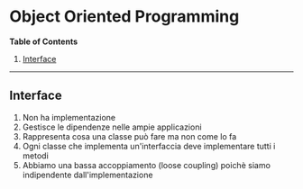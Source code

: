 # Object Oriented Programming

**Table of Contents**

1. [Interface](#interface)

---

## Interface
1. Non ha implementazione
2. Gestisce le dipendenze nelle ampie applicazioni
3. Rappresenta cosa una classe può fare ma non come lo fa
4. Ogni classe che implementa  un'interfaccia deve implementare tutti i metodi
5. Abbiamo una bassa accoppiamento (loose coupling) poichè siamo indipendente dall'implementazione
